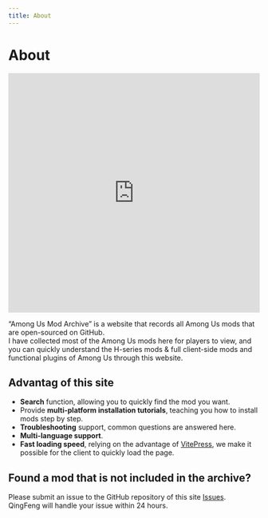 ```yaml
---
title: About
---
```

# About

<iframe src="https://player.bilibili.com/player.html?isOutside=true&aid=112858234880553&bvid=BV1hBvjeyETb&cid=500001632848622&p=1&high_quality=1" scrolling="no" border="0" frameborder="no" framespacing="0" allowfullscreen="true" width="100%" sandbox="allow-top-navigation allow-same-origin allow-forms allow-scripts" height="480px"></iframe>

“Among Us Mod Archive” is a website that records all Among Us mods that are open-sourced on GitHub.<br>
I have collected most of the Among Us mods here for players to view, and you can quickly understand the H-series mods & full client-side mods and functional plugins of Among Us through this website.<br>
## Advantag of this site
- **Search** function, allowing you to quickly find the mod you want.
- Provide **multi-platform installation tutorials**, teaching you how to install mods step by step.
- **Troubleshooting** support, common questions are answered here.
- **Multi-language support**.
- **Fast loading speed**, relying on the advantage of [VitePress](https://vitepress.dev/zh/), we make it possible for the client to quickly load the page.
## Found a mod that is not included in the archive?
Please submit an issue to the GitHub repository of this site [Issues](https://github.com/QingFeng-awa/AuModSite/issues/new?assignees=QingFeng-awa&labels=%E7%B1%BB%E5%9E%8B%3A%E9%9C%80%E6%B1%82%2C%E7%8A%B6%E6%80%81%3A%E5%BE%85%E5%A4%84%E7%90%86%2C%E5%A4%87%E6%B3%A8%3A%E6%A8%A1%E7%BB%84&projects=&template=NewMod.yaml&title=%5BMod%5D%3A+).<br>
QingFeng will handle your issue within 24 hours.